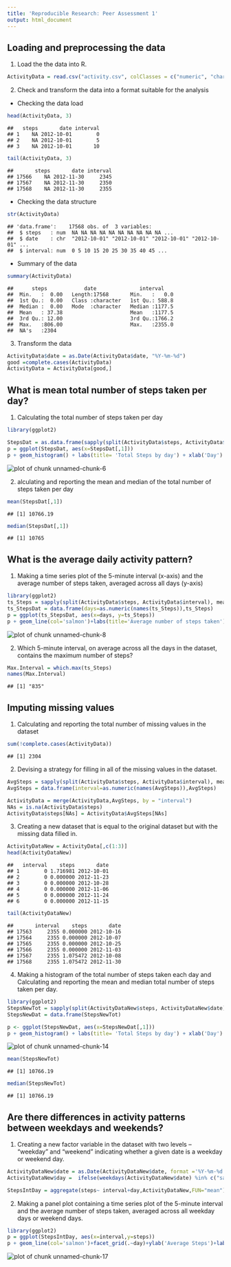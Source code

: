 ```yaml
---
title: 'Reproducible Research: Peer Assessment 1'
output: html_document
---
```

## Loading and preprocessing the data

1. Load the the data into R.


```r
ActivityData = read.csv("activity.csv", colClasses = c("numeric", "character", "numeric"))
```

2. Check and transform the data into a format suitable for the analysis

- Checking the data load 

```r
head(ActivityData, 3)
```

```
##   steps       date interval
## 1    NA 2012-10-01        0
## 2    NA 2012-10-01        5
## 3    NA 2012-10-01       10
```

```r
tail(ActivityData, 3)
```

```
##       steps       date interval
## 17566    NA 2012-11-30     2345
## 17567    NA 2012-11-30     2350
## 17568    NA 2012-11-30     2355
```

- Checking the data structure


```r
str(ActivityData)
```

```
## 'data.frame':	17568 obs. of  3 variables:
##  $ steps   : num  NA NA NA NA NA NA NA NA NA NA ...
##  $ date    : chr  "2012-10-01" "2012-10-01" "2012-10-01" "2012-10-01" ...
##  $ interval: num  0 5 10 15 20 25 30 35 40 45 ...
```

- Summary of the data


```r
summary(ActivityData)
```

```
##      steps            date              interval     
##  Min.   :  0.00   Length:17568       Min.   :   0.0  
##  1st Qu.:  0.00   Class :character   1st Qu.: 588.8  
##  Median :  0.00   Mode  :character   Median :1177.5  
##  Mean   : 37.38                      Mean   :1177.5  
##  3rd Qu.: 12.00                      3rd Qu.:1766.2  
##  Max.   :806.00                      Max.   :2355.0  
##  NA's   :2304
```

3. Transform the data


```r
ActivityData$date = as.Date(ActivityData$date, "%Y-%m-%d")
good =complete.cases(ActivityData)
ActivityData = ActivityData[good,]
```


## What is mean total number of steps taken per day?

1. Calculating the total number of steps taken per day


```r
library(ggplot2)

StepsDat = as.data.frame(sapply(split(ActivityData$steps, ActivityData$date), sum, na.rm=TRUE))
p = ggplot(StepsDat, aes(x=StepsDat[,1]))
p + geom_histogram() + labs(title= 'Total Steps by day') + xlab('Day') 
```

![plot of chunk unnamed-chunk-6](figure/unnamed-chunk-6-1.png) 

2. alculating and reporting the mean and median of the total number of steps taken per day


```r
mean(StepsDat[,1])
```

```
## [1] 10766.19
```

```r
median(StepsDat[,1])
```

```
## [1] 10765
```

## What is the average daily activity pattern?

1. Making a time series plot of the 5-minute interval (x-axis) and the average number of steps taken, averaged across all days (y-axis)


```r
library(ggplot2)
ts_Steps = sapply(split(ActivityData$steps, ActivityData$interval), mean, na.rm=TRUE)
ts_StepsDat = data.frame(days=as.numeric(names(ts_Steps)),ts_Steps) 
p = ggplot(ts_StepsDat, aes(x=days, y=ts_Steps))
p + geom_line(col='salmon')+labs(title='Average number of steps taken') +xlab('5-Min Interval') +ylab('Average across all days')
```

![plot of chunk unnamed-chunk-8](figure/unnamed-chunk-8-1.png) 

2. Which 5-minute interval, on average across all the days in the dataset, contains the maximum number of steps?

```r
Max.Interval = which.max(ts_Steps)
names(Max.Interval)
```

```
## [1] "835"
```

## Imputing missing values

1. Calculating and reporting the total number of missing values in the dataset



```r
sum(!complete.cases(ActivityData))
```

```
## [1] 2304
```

2. Devising a strategy for filling in all of the missing values in the dataset.

```r
AvgSteps = sapply(split(ActivityData$steps, ActivityData$interval), mean, na.rm=TRUE)
AvgSteps = data.frame(interval=as.numeric(names(AvgSteps)),AvgSteps) 

ActivityData = merge(ActivityData,AvgSteps, by = "interval")
NAs = is.na(ActivityData$steps)
ActivityData$steps[NAs] = ActivityData$AvgSteps[NAs]
```

3. Creating a new dataset that is equal to the original dataset but with the missing data filled in.


```r
ActivityDataNew = ActivityData[,c(1:3)]
head(ActivityDataNew)
```

```
##   interval    steps       date
## 1        0 1.716981 2012-10-01
## 2        0 0.000000 2012-11-23
## 3        0 0.000000 2012-10-28
## 4        0 0.000000 2012-11-06
## 5        0 0.000000 2012-11-24
## 6        0 0.000000 2012-11-15
```

```r
tail(ActivityDataNew)
```

```
##       interval    steps       date
## 17563     2355 0.000000 2012-10-16
## 17564     2355 0.000000 2012-10-07
## 17565     2355 0.000000 2012-10-25
## 17566     2355 0.000000 2012-11-03
## 17567     2355 1.075472 2012-10-08
## 17568     2355 1.075472 2012-11-30
```
4. Making a histogram of the total number of steps taken each day and Calculating and reporting the mean and median total number of steps taken per day. 

```r
library(ggplot2)
StepsNewTot = sapply(split(ActivityDataNew$steps, ActivityDataNew$date), sum)
StepsNewDat = data.frame(StepsNewTot)

p <- ggplot(StepsNewDat, aes(x=StepsNewDat[,1]))
p + geom_histogram() + labs(title= 'Total Steps by day') + xlab('Day') 
```

![plot of chunk unnamed-chunk-14](figure/unnamed-chunk-14-1.png) 


```r
mean(StepsNewTot)
```

```
## [1] 10766.19
```

```r
median(StepsNewTot)
```

```
## [1] 10766.19
```

## Are there differences in activity patterns between weekdays and weekends?

1. Creating a new factor variable in the dataset with two levels – “weekday” and “weekend” indicating whether a given date is a weekday or weekend day. 


```r
ActivityDataNew$date = as.Date(ActivityDataNew$date, format ='%Y-%m-%d')
ActivityDataNew$day =  ifelse(weekdays(ActivityDataNew$date) %in% c("sábado", "domingo"),'weekend','weekday')

StepsIntDay = aggregate(steps~ interval+day,ActivityDataNew,FUN="mean") 
```
2. Making a panel plot containing a time series plot of the 5-minute interval and the average number of steps taken, averaged across all weekday days or weekend days.


```r
library(ggplot2)
p = ggplot(StepsIntDay, aes(x=interval,y=steps)) 
p + geom_line(col='salmon')+facet_grid(.~day)+ylab('Average Steps')+labs(title='Average steps pattern by weekday/weekend')
```

![plot of chunk unnamed-chunk-17](figure/unnamed-chunk-17-1.png) 



